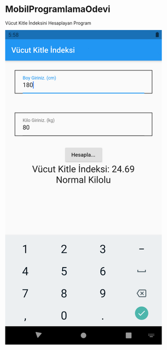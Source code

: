 # MobilProgramlamaOdevi
Vücut Kitle İndeksini Hesaplayan Program


![alt text](https://github.com/sinaanuzun/MobilProgramlamaOdevi/blob/main/mockup.png)
